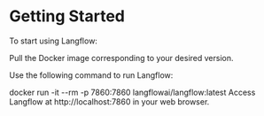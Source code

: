 # Getting Started

To start using Langflow:

Pull the Docker image corresponding to your desired version.

Use the following command to run Langflow:

docker run -it --rm -p 7860:7860 langflowai/langflow:latest
Access Langflow at http://localhost:7860 in your web browser.
